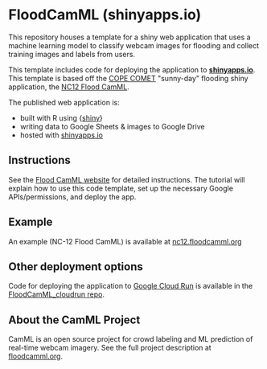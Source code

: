 # FloodCamML (shinyapps.io)

This repository houses a template for a shiny web application that uses a machine learning model to classify webcam images for flooding and collect training images and labels from users. 

This template includes code for deploying the application to [**shinyapps.io**](https://shinyapps.io). This template is based off the [COPE COMET](https://copecomet.github.io/index.html) "sunny-day" flooding shiny application, the [NC12 Flood CamML](https://github.com/FloodCamML/NC12-FloodCamML). 

The published web application is: 
* built with R using {[shiny](https://github.com/rstudio/shiny)}
* writing data to Google Sheets & images to Google Drive
* hosted with [shinyapps.io](https://shinyapps.io)

## Instructions

See the [Flood CamML website](https://floodcamml.org/docs/intro) for detailed instructions. The tutorial will explain how to use this code template, set up the necessary Google APIs/permissions, and deploy the app.

## Example

An example (NC-12 Flood CamML) is available at [nc12.floodcamml.org](https://nc12.floodcamml.org/)

## Other deployment options

Code for deploying the application to [Google Cloud Run](https://cloud.google.com/run) is available in the [FloodCamML_cloudrun repo](https://github.com/FloodCamML/FloodCamML_cloudrun).

## About the CamML Project

CamML is an open source project for crowd labeling and ML prediction of real-time webcam imagery. See the full project description at [floodcamml.org](https://floodcamml.org/).

